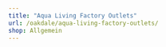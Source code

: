 ```yaml
---
title: "Aqua Living Factory Outlets"
url: /oakdale/aqua-living-factory-outlets/
shop: Allgemein
---
```

